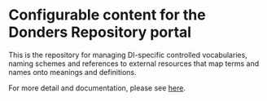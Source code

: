 # Configurable content for the Donders Repository portal

This is the repository for managing DI-specific controlled vocabularies, naming schemes and references to external resources that map terms and names onto meanings and definitions.

For more detail and documentation, please see [here](http://donders-research-data-management.github.io/rdm-wiki/en/#!administration/configurable_content.md).
